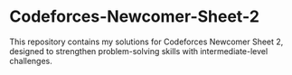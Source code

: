# Codeforces-Newcomer-Sheet-2
This repository contains my solutions for Codeforces Newcomer Sheet 2, designed to strengthen problem-solving skills with intermediate-level challenges.
